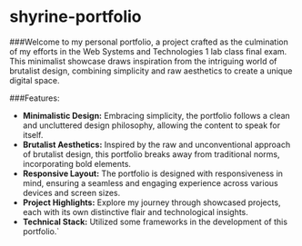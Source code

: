 # shyrine-portfolio

###Welcome to my personal portfolio, a project crafted as the culmination of my efforts in the Web Systems and Technologies 1 lab class final exam. This minimalist showcase draws inspiration from the intriguing world of brutalist design, combining simplicity and raw aesthetics to create a unique digital space.

###Features:
* **Minimalistic Design:** Embracing simplicity, the portfolio follows a clean and uncluttered design philosophy, allowing the content to speak for itself.
* **Brutalist Aesthetics:** Inspired by the raw and unconventional approach of brutalist design, this portfolio breaks away from traditional norms, incorporating bold elements.
* **Responsive Layout:** The portfolio is designed with responsiveness in mind, ensuring a seamless and engaging experience across various devices and screen sizes.
* **Project Highlights:** Explore my journey through showcased projects, each with its own distinctive flair and technological insights.
* **Technical Stack:** Utilized some frameworks in the development of this portfolio.`